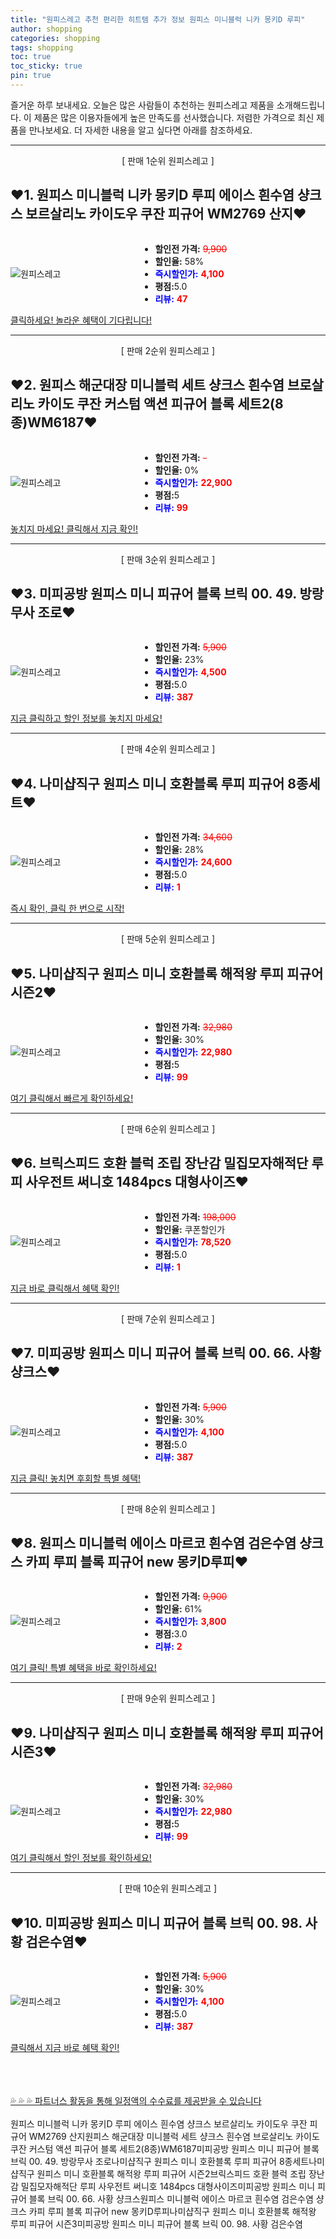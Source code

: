 ```yaml
---
title: "원피스레고 추천 편리한 히트템 추가 정보 원피스 미니블럭 니카 몽키D 루피"
author: shopping
categories: shopping
tags: shopping
toc: true
toc_sticky: true
pin: true
---
```

즐거운 하루 보내세요. 오늘은 많은 사람들이 추천하는 원피스레고 제품을 소개해드립니다. 이 제품은 많은 이용자들에게 높은 만족도를 선사했습니다. 저렴한 가격으로 최신 제품을 만나보세요. 더 자세한 내용을 알고 싶다면 아래를 참조하세요.

---
<p class="toplist" style="margin: 0 auto; display: block; width: fit-content;">[ 판매 1순위 원피스레고 ]</p>

<h2><strong>❤️1. 원피스 미니블럭 니카 몽키D 루피 에이스 흰수염 샹크스 보르살리노 카이도우 쿠잔 피규어 WM2769 산지❤️</strong></h2>

<div style="display: flex; align-items: center;">
    <div style="flex: 0.4;">
        <img src="https://thumbnail6.coupangcdn.com/thumbnails/remote/230x230ex/image/vendor_inventory/9ffd/a98f1e7522dea10314b8f7fda3a210880ba884914dcb95778bee6a6772a9.jpg" alt="원피스레고" style="max-width: 100%;">
    </div>
    <div style="flex: 0.6; margin-left: 10px;">
        <ul>
            <li><strong>할인전 가격:</strong> <del style="color: red;">9,900</del></li>
            <li><strong>할인율:</strong> 58%</li>
            <li><span style='color:blue'><strong>즉시할인가:</strong></span> <span style='color:red'><strong>4,100</strong></span></li>
            <li><strong>평점:</strong>5.0</li>
            <li><span style='color:blue'><strong>리뷰:</strong></span> <span style='color:red'><strong>47</strong></span></li>
        </ul>
    </div>
</div>
<div class="center">
    <a href="https://selin100587001.github.io?lptag=AF9450613&subid=githubio&pageKey=8252222532&traceid=V0-153&itemId=23759772645&vendorItemId=90493748493" class="myButton">
        클릭하세요! 놀라운 혜택이 기다립니다!
    </a>
</div>


---
<p class="toplist" style="margin: 0 auto; display: block; width: fit-content;">[ 판매 2순위 원피스레고 ]</p>

<h2><strong>❤️2. 원피스 해군대장 미니블럭 세트 샹크스 흰수염 브로살리노 카이도 쿠잔 커스텀 액션 피규어 블록 세트2(8종)WM6187❤️</strong></h2>

<div style="display: flex; align-items: center;">
    <div style="flex: 0.4;">
        <img src="https://thumbnail10.coupangcdn.com/thumbnails/remote/230x230ex/image/vendor_inventory/993c/4071cad7ca873c86f6455008faf1d85f367368d69cd393531df9cde210bb.jpg" alt="원피스레고" style="max-width: 100%;">
    </div>
    <div style="flex: 0.6; margin-left: 10px;">
        <ul>
            <li><strong>할인전 가격:</strong> <del style="color: red;">-</del></li>
            <li><strong>할인율:</strong> 0%</li>
            <li><span style='color:blue'><strong>즉시할인가:</strong></span> <span style='color:red'><strong>22,900</strong></span></li>
            <li><strong>평점:</strong>5</li>
            <li><span style='color:blue'><strong>리뷰:</strong></span> <span style='color:red'><strong>99</strong></span></li>
        </ul>
    </div>
</div>
<div class="center">
    <a href="https://selin100587001.github.io?lptag=AF9450613&subid=githubio&pageKey=8225256603&traceid=V0-153&itemId=23654006095&vendorItemId=90679366257" class="myButton">
        놓치지 마세요! 클릭해서 지금 확인!
    </a>
</div>


---
<p class="toplist" style="margin: 0 auto; display: block; width: fit-content;">[ 판매 3순위 원피스레고 ]</p>

<h2><strong>❤️3. 미피공방 원피스 미니 피규어 블록 브릭 00. 49. 방랑무사 조로❤️</strong></h2>

<div style="display: flex; align-items: center;">
    <div style="flex: 0.4;">
        <img src="https://thumbnail7.coupangcdn.com/thumbnails/remote/230x230ex/image/vendor_inventory/5637/b574bcc51429fbaff69254a9faacbd178756bc1da6c85f36a9beb0d24732.jpg" alt="원피스레고" style="max-width: 100%;">
    </div>
    <div style="flex: 0.6; margin-left: 10px;">
        <ul>
            <li><strong>할인전 가격:</strong> <del style="color: red;">5,900</del></li>
            <li><strong>할인율:</strong> 23%</li>
            <li><span style='color:blue'><strong>즉시할인가:</strong></span> <span style='color:red'><strong>4,500</strong></span></li>
            <li><strong>평점:</strong>5.0</li>
            <li><span style='color:blue'><strong>리뷰:</strong></span> <span style='color:red'><strong>387</strong></span></li>
        </ul>
    </div>
</div>
<div class="center">
    <a href="https://selin100587001.github.io?lptag=AF9450613&subid=githubio&pageKey=8190353016&traceid=V0-153&itemId=23437105264&vendorItemId=89643183751" class="myButton">
        지금 클릭하고 할인 정보를 놓치지 마세요!
    </a>
</div>


---
<p class="toplist" style="margin: 0 auto; display: block; width: fit-content;">[ 판매 4순위 원피스레고 ]</p>

<h2><strong>❤️4. 나미샵직구 원피스 미니 호환블록 루피 피규어 8종세트❤️</strong></h2>

<div style="display: flex; align-items: center;">
    <div style="flex: 0.4;">
        <img src="https://thumbnail9.coupangcdn.com/thumbnails/remote/230x230ex/image/vendor_inventory/fba4/6ebeedac7213d6aa726427653a14ea6e3e4bcf02dedda276aa3458da1f96.jpg" alt="원피스레고" style="max-width: 100%;">
    </div>
    <div style="flex: 0.6; margin-left: 10px;">
        <ul>
            <li><strong>할인전 가격:</strong> <del style="color: red;">34,600</del></li>
            <li><strong>할인율:</strong> 28%</li>
            <li><span style='color:blue'><strong>즉시할인가:</strong></span> <span style='color:red'><strong>24,600</strong></span></li>
            <li><strong>평점:</strong>5.0</li>
            <li><span style='color:blue'><strong>리뷰:</strong></span> <span style='color:red'><strong>1</strong></span></li>
        </ul>
    </div>
</div>
<div class="center">
    <a href="https://selin100587001.github.io?lptag=AF9450613&subid=githubio&pageKey=8123530943&traceid=V0-153&itemId=23052653963&vendorItemId=90086316027" class="myButton">
        즉시 확인, 클릭 한 번으로 시작!
    </a>
</div>


---
<p class="toplist" style="margin: 0 auto; display: block; width: fit-content;">[ 판매 5순위 원피스레고 ]</p>

<h2><strong>❤️5. 나미샵직구 원피스 미니 호환블록 해적왕 루피 피규어 시즌2❤️</strong></h2>

<div style="display: flex; align-items: center;">
    <div style="flex: 0.4;">
        <img src="https://thumbnail8.coupangcdn.com/thumbnails/remote/230x230ex/image/vendor_inventory/b4f3/93c1e413d44ba9f51a71241de85f8676eecbe846fb04131b58cdbf674799.jpg" alt="원피스레고" style="max-width: 100%;">
    </div>
    <div style="flex: 0.6; margin-left: 10px;">
        <ul>
            <li><strong>할인전 가격:</strong> <del style="color: red;">32,980</del></li>
            <li><strong>할인율:</strong> 30%</li>
            <li><span style='color:blue'><strong>즉시할인가:</strong></span> <span style='color:red'><strong>22,980</strong></span></li>
            <li><strong>평점:</strong>5</li>
            <li><span style='color:blue'><strong>리뷰:</strong></span> <span style='color:red'><strong>99</strong></span></li>
        </ul>
    </div>
</div>
<div class="center">
    <a href="https://selin100587001.github.io?lptag=AF9450613&subid=githubio&pageKey=8194946927&traceid=V0-153&itemId=23466824243&vendorItemId=90493401943" class="myButton">
        여기 클릭해서 빠르게 확인하세요!
    </a>
</div>


---
<p class="toplist" style="margin: 0 auto; display: block; width: fit-content;">[ 판매 6순위 원피스레고 ]</p>

<h2><strong>❤️6. 브릭스피드 호환 블럭 조립 장난감 밀집모자해적단 루피 사우전트 써니호 1484pcs 대형사이즈❤️</strong></h2>

<div style="display: flex; align-items: center;">
    <div style="flex: 0.4;">
        <img src="https://thumbnail9.coupangcdn.com/thumbnails/remote/230x230ex/image/vendor_inventory/a944/862828cf36783709574ce0b81d48bcfb7dd5af6b3c4e841445e58218a5b6.jpg" alt="원피스레고" style="max-width: 100%;">
    </div>
    <div style="flex: 0.6; margin-left: 10px;">
        <ul>
            <li><strong>할인전 가격:</strong> <del style="color: red;">198,000</del></li>
            <li><strong>할인율:</strong> 쿠폰할인가</li>
            <li><span style='color:blue'><strong>즉시할인가:</strong></span> <span style='color:red'><strong>78,520</strong></span></li>
            <li><strong>평점:</strong>5.0</li>
            <li><span style='color:blue'><strong>리뷰:</strong></span> <span style='color:red'><strong>1</strong></span></li>
        </ul>
    </div>
</div>
<div class="center">
    <a href="https://selin100587001.github.io?lptag=AF9450613&subid=githubio&pageKey=8147156270&traceid=V0-153&itemId=23170190832&vendorItemId=90202955432" class="myButton">
        지금 바로 클릭해서 혜택 확인!
    </a>
</div>


---
<p class="toplist" style="margin: 0 auto; display: block; width: fit-content;">[ 판매 7순위 원피스레고 ]</p>

<h2><strong>❤️7. 미피공방 원피스 미니 피규어 블록 브릭 00. 66. 사황 샹크스❤️</strong></h2>

<div style="display: flex; align-items: center;">
    <div style="flex: 0.4;">
        <img src="https://thumbnail6.coupangcdn.com/thumbnails/remote/230x230ex/image/vendor_inventory/b05e/615c0637ef30da6fbcf3b3feac17d004e8f7bd6c8dd7c49e3b46ff4f9ed6.jpg" alt="원피스레고" style="max-width: 100%;">
    </div>
    <div style="flex: 0.6; margin-left: 10px;">
        <ul>
            <li><strong>할인전 가격:</strong> <del style="color: red;">5,900</del></li>
            <li><strong>할인율:</strong> 30%</li>
            <li><span style='color:blue'><strong>즉시할인가:</strong></span> <span style='color:red'><strong>4,100</strong></span></li>
            <li><strong>평점:</strong>5.0</li>
            <li><span style='color:blue'><strong>리뷰:</strong></span> <span style='color:red'><strong>387</strong></span></li>
        </ul>
    </div>
</div>
<div class="center">
    <a href="https://selin100587001.github.io?lptag=AF9450613&subid=githubio&pageKey=8190353016&traceid=V0-153&itemId=23437105251&vendorItemId=90287685188" class="myButton">
        지금 클릭! 놓치면 후회할 특별 혜택!
    </a>
</div>


---
<p class="toplist" style="margin: 0 auto; display: block; width: fit-content;">[ 판매 8순위 원피스레고 ]</p>

<h2><strong>❤️8. 원피스 미니블럭 에이스 마르코 흰수염 검은수염 샹크스 카피 루피 블록 피규어 new 몽키D루피❤️</strong></h2>

<div style="display: flex; align-items: center;">
    <div style="flex: 0.4;">
        <img src="https://thumbnail8.coupangcdn.com/thumbnails/remote/230x230ex/image/vendor_inventory/e1db/dc21ca6457e4f7436d1950b01ca79c944d11f20444ae5928b36500b7684a.jpg" alt="원피스레고" style="max-width: 100%;">
    </div>
    <div style="flex: 0.6; margin-left: 10px;">
        <ul>
            <li><strong>할인전 가격:</strong> <del style="color: red;">9,900</del></li>
            <li><strong>할인율:</strong> 61%</li>
            <li><span style='color:blue'><strong>즉시할인가:</strong></span> <span style='color:red'><strong>3,800</strong></span></li>
            <li><strong>평점:</strong>3.0</li>
            <li><span style='color:blue'><strong>리뷰:</strong></span> <span style='color:red'><strong>2</strong></span></li>
        </ul>
    </div>
</div>
<div class="center">
    <a href="https://selin100587001.github.io?lptag=AF9450613&subid=githubio&pageKey=8158917247&traceid=V0-153&itemId=23253998795&vendorItemId=90286398375" class="myButton">
        여기 클릭! 특별 혜택을 바로 확인하세요!
    </a>
</div>


---
<p class="toplist" style="margin: 0 auto; display: block; width: fit-content;">[ 판매 9순위 원피스레고 ]</p>

<h2><strong>❤️9. 나미샵직구 원피스 미니 호환블록 해적왕 루피 피규어 시즌3❤️</strong></h2>

<div style="display: flex; align-items: center;">
    <div style="flex: 0.4;">
        <img src="https://thumbnail7.coupangcdn.com/thumbnails/remote/230x230ex/image/vendor_inventory/0954/0c4bf437dcbd0a219951ddedf7db57a7b13c83b6b6e0ee4a852fa36eed15.jpg" alt="원피스레고" style="max-width: 100%;">
    </div>
    <div style="flex: 0.6; margin-left: 10px;">
        <ul>
            <li><strong>할인전 가격:</strong> <del style="color: red;">32,980</del></li>
            <li><strong>할인율:</strong> 30%</li>
            <li><span style='color:blue'><strong>즉시할인가:</strong></span> <span style='color:red'><strong>22,980</strong></span></li>
            <li><strong>평점:</strong>5</li>
            <li><span style='color:blue'><strong>리뷰:</strong></span> <span style='color:red'><strong>99</strong></span></li>
        </ul>
    </div>
</div>
<div class="center">
    <a href="https://selin100587001.github.io?lptag=AF9450613&subid=githubio&pageKey=8194946927&traceid=V0-153&itemId=23466824246&vendorItemId=90493401953" class="myButton">
        여기 클릭해서 할인 정보를 확인하세요!
    </a>
</div>


---
<p class="toplist" style="margin: 0 auto; display: block; width: fit-content;">[ 판매 10순위 원피스레고 ]</p>

<h2><strong>❤️10. 미피공방 원피스 미니 피규어 블록 브릭 00. 98. 사황 검은수염❤️</strong></h2>

<div style="display: flex; align-items: center;">
    <div style="flex: 0.4;">
        <img src="https://thumbnail8.coupangcdn.com/thumbnails/remote/230x230ex/image/vendor_inventory/04bf/574935097a64bed98f814b816b40211fe16510ae306422ee222672dcdc06.jpg" alt="원피스레고" style="max-width: 100%;">
    </div>
    <div style="flex: 0.6; margin-left: 10px;">
        <ul>
            <li><strong>할인전 가격:</strong> <del style="color: red;">5,900</del></li>
            <li><strong>할인율:</strong> 30%</li>
            <li><span style='color:blue'><strong>즉시할인가:</strong></span> <span style='color:red'><strong>4,100</strong></span></li>
            <li><strong>평점:</strong>5.0</li>
            <li><span style='color:blue'><strong>리뷰:</strong></span> <span style='color:red'><strong>387</strong></span></li>
        </ul>
    </div>
</div>
<div class="center">
    <a href="https://selin100587001.github.io?lptag=AF9450613&subid=githubio&pageKey=8190353016&traceid=V0-153&itemId=23722708830&vendorItemId=90747531933" class="myButton">
        클릭해서 지금 바로 혜택 확인!
    </a>
</div>

<br><br><br>[💦 💦 💦 파트너스 활동을 통해 일정액의 수수료를 제공받을 수 있습니다](https://link.coupang.com/a/bcpT2c)<br><br>원피스 미니블럭 니카 몽키D 루피 에이스 흰수염 샹크스 보르살리노 카이도우 쿠잔 피규어 WM2769 산지원피스 해군대장 미니블럭 세트 샹크스 흰수염 브로살리노 카이도 쿠잔 커스텀 액션 피규어 블록 세트2(8종)WM6187미피공방 원피스 미니 피규어 블록 브릭 00. 49. 방랑무사 조로나미샵직구 원피스 미니 호환블록 루피 피규어 8종세트나미샵직구 원피스 미니 호환블록 해적왕 루피 피규어 시즌2브릭스피드 호환 블럭 조립 장난감 밀집모자해적단 루피 사우전트 써니호 1484pcs 대형사이즈미피공방 원피스 미니 피규어 블록 브릭 00. 66. 사황 샹크스원피스 미니블럭 에이스 마르코 흰수염 검은수염 샹크스 카피 루피 블록 피규어 new 몽키D루피나미샵직구 원피스 미니 호환블록 해적왕 루피 피규어 시즌3미피공방 원피스 미니 피규어 블록 브릭 00. 98. 사황 검은수염